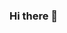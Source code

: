 ### Hi there 👋

<!--
**maribelVia/maribelVia** is a ✨ _special_ ✨ repository because its `README.md` (this file) appears on your GitHub profile.

Here are some ideas to get you started:

- 🔭 I’m currently looking for a job in the mobile development area or backend Java development.
- 🌱 I’m currently learning Java and Kotlin.
-->
